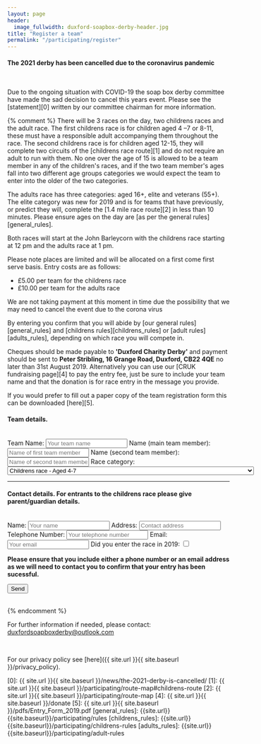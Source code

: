 ```yaml
---
layout: page
header:
  image_fullwidth: duxford-soapbox-derby-header.jpg
title: "Register a team"
permalink: "/participating/register"
---
```


#### The 2021 derby has been cancelled due to the coronavirus pandemic ####
<br />

Due to the ongoing situation with COVID-19 the soap box derby committee have made the sad decision to cancel this years event. Please see the [statement][0] written by our committee chairman for more information. 

{% comment %}
There will be 3 races on the day, two childrens races and the adult race. The first childrens race is for children aged 4 –7 or 8-11, these must have a responsible adult accompanying them throughout the race. The second childrens race is for children aged 12-15, they will complete two circuits of the [childrens race route][1] and do not require an adult to run with them. No one over the age of 15 is allowed to be a team member in any of the children's races, and if the two team member's ages fall into two different age groups categories we would expect the team to enter into the older of the two categories. 

The adults race has three categories: aged 16+, elite and veterans (55+). The elite category was new for 2019 and is for teams that have previously, or predict they will, complete the [1.4 mile race route][2] in less than 10 minutes. Please ensure ages on the day are [as per the general rules][general_rules].


Both races will start at the John Barleycorn with the childrens race starting at 12 pm and the adults race at 1 pm.

Please note places are limited and will be allocated on a first come first serve basis. Entry costs are as follows: 

 * £5.00 per team for the childrens race
 * £10.00 per team for the adults race 

We are not taking payment at this moment in time due the possibility that we may need to cancel the event due to the corona virus

By entering you confirm that you will abide by [our general rules][general_rules] and [childrens rules][childrens_rules] or [adult rules][adults_rules], depending on which race you will compete in.


Cheques should be made payable to **'Duxford Charity Derby'** and payment should be sent to **Peter Stribling, 16 Grange Road, Duxford, CB22 4QE** no later than 31st August 2019. Alternatively you can use our [CRUK fundraising page][4] to pay the entry fee, just be sure to include your team name and that the donation is for race entry in the message you provide.

If you would prefer to fill out a paper copy of the team registration form this can be downloaded [here][5].

<form name="register" method="POST" action="https://formspree.io/f/maylzqae">
	<h4>Team details.</h4>
	<br />
	Team Name: <input type ="text" name="teamName" placeholder="Your team name" required />
	Name (main team member): <input type ="text" name="memberOne" placeholder="Name of first team member" required />
	Name (second team member): <input type ="text" name="memberTwo" placeholder="Name of second team member" required />
	Race category: <select name="category" required>
		<option value="child4to7">
			Childrens race - Aged 4-7
		</option>
		<option value="child8to11">
			Childrens race - Aged 8-11
		</option>
		<option value="child12to15">
			Childrens race - Aged 12-15
		</option>
		<option value="adults">
			Adults race - aged 16+ 
		</option>
		<option value="elite">
			Adults race - elite, for teams expecting to complete the 1.4 mile course in under 10 minutes 
		</option>
		<option value="veterans">
			Adults race - veterans, 55+
		</option>
	</select>
	<hr />
	<h4>Contact details. For entrants to the childrens race please give parent/guardian details.</h4>
	<br />
	Name: <input type ="text" name="contact" placeholder="Your name" required />
	Address: <input type ="text" name="address" placeholder="Contact address" required />
	Telephone Number: <input type ="text" name="phone" placeholder="Your telephone number" required />
	Email: <input type="email" name="_replyto" placeholder="Your email" required />
	Did you enter the race in 2019: <input type="checkbox" name="previousCompetitor" value="previous" />
	<br />
	<p style="font-weight:bold;"> Please ensure that you include either a phone number or an email address as we will need to contact you to confirm that your entry has been sucessful.</p>
	<input type="submit" value="Send" />
	<input type="hidden" name="_next" value="{{ site.url | append: site.baseurl | append: '/participating/entry-request-submitted' }}" />
	<input type="hidden" name="_subject" value="Team registration from website." />
	<input type="text" name="_gotcha" style="display:none" />
</form>
<br />
{% endcomment %}


For further information if needed, please contact: [duxfordsoapboxderby@outlook.com](mailto:duxfordsoapboxderby@outlook.com)

<br />

For our privacy policy see [here]({{ site.url }}{{ site.baseurl }}/privacy_policy). 

[0]: {{ site.url }}{{ site.baseurl }}/news/the-2021-derby-is-cancelled/
[1]: {{ site.url }}{{ site.baseurl }}/participating/route-map#childrens-route
[2]: {{ site.url }}{{ site.baseurl }}/participating/route-map 
[4]: {{ site.url }}{{ site.baseurl }}/donate
[5]: {{ site.url }}{{ site.baseurl }}/pdfs/Entry_Form_2019.pdf
[general_rules]: {{site.url}}{{site.baseurl}}/participating/rules
[childrens_rules]: {{site.url}}{{site.baseurl}}/participating/childrens-rules
[adults_rules]: {{site.url}}{{site.baseurl}}/participating/adult-rules
